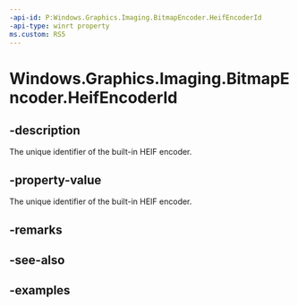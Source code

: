 ```yaml
---
-api-id: P:Windows.Graphics.Imaging.BitmapEncoder.HeifEncoderId
-api-type: winrt property
ms.custom: RS5
---
```


<!-- Property syntax.
public Guid HeifEncoderId { get; }
-->

# Windows.Graphics.Imaging.BitmapEncoder.HeifEncoderId

## -description
The unique identifier of the built-in HEIF encoder.

## -property-value
The unique identifier of the built-in HEIF encoder.

## -remarks

## -see-also

## -examples

